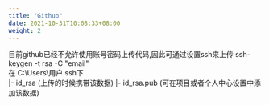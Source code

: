 ```yaml
---
title: "Github"
date: 2021-10-31T10:08:33+08:00
weight: 2
---
```


目前github已经不允许使用账号密码上传代码,因此可通过设置ssh来上传 
ssh-keygen -t rsa -C "email"  
在 C:\Users\用户\.ssh下  
|- id_rsa  (上传的时候携带该数据)
|- id_rsa.pub  (可在项目或者个人中心设置中添加该数据)